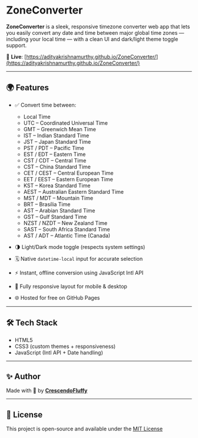 # ZoneConverter

**ZoneConverter** is a sleek, responsive timezone converter web app that lets you easily convert any date and time between major global time zones — including your local time — with a clean UI and dark/light theme toggle support.

🔗 **Live**: [https://adityakrishnamurthy.github.io/ZoneConverter/](https://adityakrishnamurthy.github.io/ZoneConverter/)

---

## 🌍 Features

- ✅ Convert time between:
  - Local Time
  - UTC – Coordinated Universal Time
  - GMT – Greenwich Mean Time
  - IST – Indian Standard Time
  - JST – Japan Standard Time
  - PST / PDT – Pacific Time
  - EST / EDT – Eastern Time
  - CST / CDT – Central Time
  - CST – China Standard Time
  - CET / CEST – Central European Time
  - EET / EEST – Eastern European Time
  - KST – Korea Standard Time
  - AEST – Australian Eastern Standard Time
  - MST / MDT – Mountain Time
  - BRT – Brasília Time
  - AST – Arabian Standard Time
  - GST – Gulf Standard Time
  - NZST / NZDT – New Zealand Time
  - SAST – South Africa Standard Time
  - AST / ADT – Atlantic Time (Canada)

- 🌗 Light/Dark mode toggle (respects system settings)
- 🗓️ Native `datetime-local` input for accurate selection
- ⚡ Instant, offline conversion using JavaScript Intl API
- 📱 Fully responsive layout for mobile & desktop
- 🌐 Hosted for free on GitHub Pages

---

## 🛠️ Tech Stack

- HTML5
- CSS3 (custom themes + responsiveness)
- JavaScript (Intl API + Date handling)

---

## ✨ Author

Made with 💖 by [**CrescendoFluffy**](https://github.com/CrescendoFluffy)

---

## 📄 License

This project is open-source and available under the [MIT License](https://opensource.org/license/mit)
